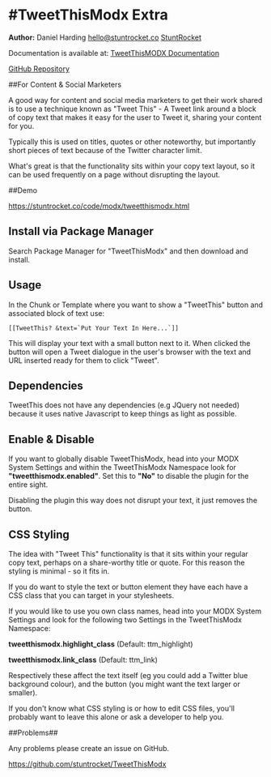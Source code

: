 #TweetThisModx Extra
=====================

**Author:** Daniel Harding hello@stuntrocket.co [StuntRocket](https://stuntrocket.co)

Documentation is available at: [TweetThisMODX Documentation](http://stuntrocket.app/code/modx/tweetthismodx.html)

[GitHub Repository](https://github.com/stuntrocket/TweetThisModx)


##For Content & Social Marketers

A good way for content and social media marketers to get their work shared is to use a technique known as "Tweet This" - A Tweet link around a block of copy text that makes it easy for the user to Tweet it, sharing your content for you.

Typically this is used on titles, quotes or other noteworthy, but importantly short pieces of text because of the Twitter character limit.

What's great is that the functionality sits within your copy text layout, so it can be used frequently on a page without disrupting the layout.

##Demo

https://stuntrocket.co/code/modx/tweetthismodx.html


## Install via Package Manager

Search Package Manager for "TweetThisModx" and then download and install.

## Usage

In the Chunk or Template where you want to show a "TweetThis" button and associated block of text use:

```
[[TweetThis? &text=`Put Your Text In Here...`]]
```

This will display your text with a small button next to it. When clicked the button will open a Tweet dialogue in the user's browser with the text and URL inserted ready for them to click "Tweet".

## Dependencies

TweetThis does not have any dependencies (e.g JQuery not needed) because it uses native Javascript to keep things as light as possible.

## Enable & Disable

If you want to globally disable TweetThisModx, head into your MODX System Settings and within the TweetThisModx Namespace look for **"tweetthismodx.enabled"**. Set this to **"No"** to disable the plugin for the entire sight.

Disabling the plugin this way does not disrupt your text, it just removes the button.

## CSS Styling

The idea with "Tweet This" functionality is that it sits within your regular copy text, perhaps on a share-worthy title or quote. For this reason the styling is minimal - so it fits in.

If you do want to style the text or button element they have each have a CSS class that you can target in your stylesheets.

If you would like to use you own class names, head into your MODX System Settings and look for the following two Settings in the TweetThisModx Namespace:

**tweetthismodx.highlight_class** (Default: ttm_highlight)

**tweetthismodx.link_class** (Default: ttm_link)

Respectively these affect the text itself (eg you could add a Twitter blue background colour), and the button (you might want the text larger or smaller).

If you don't know what CSS styling is or how to edit CSS files, you'll probably want to leave this alone or ask a developer to help you.


##Problems##

Any problems please create an issue on GitHub.

https://github.com/stuntrocket/TweetThisModx

